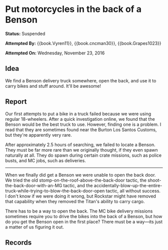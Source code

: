 # Put motorcycles in the back of a Benson

**Status:** <span class="status suspended">Suspended</span>

**Attempted By:** {{book.Vyren11}}, {{book.cncman30}}, {{book.Grapes1023}}

**Attempted On:** Wednesday, November 23, 2016

## Idea

We find a Benson delivery truck somewhere, open the back, and use it to carry bikes and stuff around. It'll be awesome!

## Report

Our first attempts to put a bike in a truck failed because we were using regular 18-wheelers. After a quick investigation online, we found that the Benson would be the best truck to use. However, finding one is a problem. I read that they are sometimes found near the Burton Los Santos Customs, but they're apparently very rare.

After approximately 2.5 hours of searching, we failed to locate a Benson. They must be far more rare than we originally thought, if they even spawn naturally at all. They do spawn during certain crate missions, such as police busts, and MC jobs, such as deliveries.

---

When we finally did get a Benson we were unable to open the back door. We tried the old stomp-on-the-roof-above-the-back-door tactic, the shoot-the-back-door-with-an-MG tactic, and the accidentally-blow-up-the-entire-truck-while-trying-to-blow-the-back-door-open tactic, all without success. I don't know if we were doing it wrong, but Rockstar might have removed that capability when they removed the Titan's ability to carry cargo. 

There has to be a way to open the back. The MC bike delivery missions sometimes require you to drive the bikes into the back of a Benson, but how do you get the Benson open in the first place? There must be a way—its just a matter of us figuring it out. 

## Records

